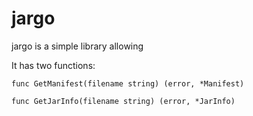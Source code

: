jargo
======
jargo is a simple library allowing

It has two functions:

    func GetManifest(filename string) (error, *Manifest)

    func GetJarInfo(filename string) (error, *JarInfo)

